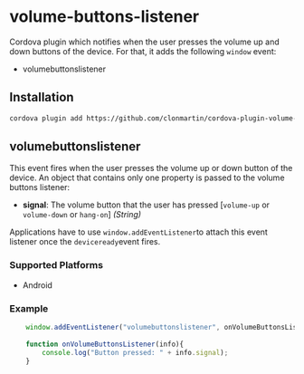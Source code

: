 <!---
	Licensed to the Apache Software Foundation (ASF) under one
	or more contributor license agreements.  See the NOTICE file
	distributed with this work for additional information
	regarding copyright ownership.  The ASF licenses this file
	to you under the Apache License, Version 2.0 (the
	"License"); you may not use this file except in compliance
	with the License.  You may obtain a copy of the License at

	  http://www.apache.org/licenses/LICENSE-2.0

	Unless required by applicable law or agreed to in writing,
	software distributed under the License is distributed on an
	"AS IS" BASIS, WITHOUT WARRANTIES OR CONDITIONS OF ANY
	KIND, either express or implied.  See the License for the
	specific language governing permissions and limitations
	under the License.
-->

volume-buttons-listener
=======================

Cordova plugin which notifies when the user presses the volume up and down buttons of the device. For that, it adds the following `window` event:

* volumebuttonslistener

## Installation

``` bash
cordova plugin add https://github.com/clonmartin/cordova-plugin-volume-buttons.git
```

## volumebuttonslistener

This event fires when the user presses the volume up or down button of the device. An object that contains only one property is passed to the volume buttons listener:

- __signal__: The volume button that the user has pressed [`volume-up` or `volume-down` or `hang-on`] _(String)_

Applications have to use `window.addEventListener`to attach this event listener once the `deviceready`event fires.

### Supported Platforms

- Android

### Example
``` js
	window.addEventListener("volumebuttonslistener", onVolumeButtonsListener, false);
	
	function onVolumeButtonsListener(info){
		console.log("Button pressed: " + info.signal);
	}
```
